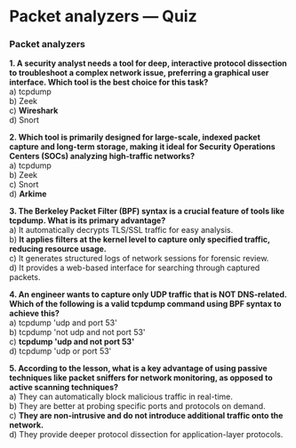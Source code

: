 # Packet analyzers — Quiz

### Packet analyzers

**1. A security analyst needs a tool for deep, interactive protocol dissection to troubleshoot a complex network issue, preferring a graphical user interface. Which tool is the best choice for this task?**\
a) tcpdump\
b) Zeek\
c) **Wireshark**\
d) Snort

**2. Which tool is primarily designed for large-scale, indexed packet capture and long-term storage, making it ideal for Security Operations Centers (SOCs) analyzing high-traffic networks?**\
a) tcpdump\
b) Zeek\
c) Snort\
d) **Arkime**

**3. The Berkeley Packet Filter (BPF) syntax is a crucial feature of tools like tcpdump. What is its primary advantage?**\
a) It automatically decrypts TLS/SSL traffic for easy analysis.\
b) **It applies filters at the kernel level to capture only specified traffic, reducing resource usage.**\
c) It generates structured logs of network sessions for forensic review.\
d) It provides a web-based interface for searching through captured packets.

**4. An engineer wants to capture only UDP traffic that is NOT DNS-related. Which of the following is a valid tcpdump command using BPF syntax to achieve this?**\
a) tcpdump 'udp and port 53'\
b) tcpdump 'not udp and not port 53'\
c) **tcpdump 'udp and not port 53'**\
d) tcpdump 'udp or port 53'

**5. According to the lesson, what is a key advantage of using passive techniques like packet sniffers for network monitoring, as opposed to active scanning techniques?**\
a) They can automatically block malicious traffic in real-time.\
b) They are better at probing specific ports and protocols on demand.\
c) **They are non-intrusive and do not introduce additional traffic onto the network.**\
d) They provide deeper protocol dissection for application-layer protocols.
